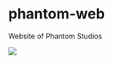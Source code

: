 # phantom-web
Website of Phantom Studios

<img src="https://img.freepik.com/free-vector/abstract-coming-soon-halftone-style-background-design_1017-27282.jpg?size=626&ext=jpg"/>
